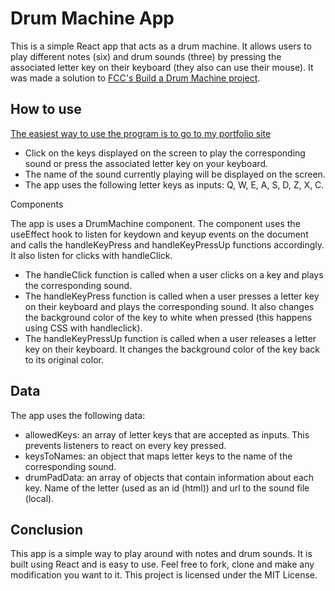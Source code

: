 # Drum Machine App

This is a simple React app that acts as a drum machine. It allows users to play different notes (six) and drum sounds (three) by pressing the associated letter key on their keyboard (they also can use their mouse). It was made a solution to [FCC's Build a Drum Machine project](https://www.freecodecamp.org/learn/front-end-development-libraries/front-end-development-libraries-projects/build-a-drum-machine).

## How to use

[The easiest way to use the program is to go to my portfolio site](https://www.robiniversen.com/build-a-drum-machine)

- Click on the keys displayed on the screen to play the corresponding sound or press the associated letter key on your keyboard.
- The name of the sound currently playing will be displayed on the screen.
-  The app uses the following letter keys as inputs: Q, W, E, A, S, D, Z, X, C.

Components

The app is uses a DrumMachine component. The component uses the useEffect hook to listen for keydown and keyup events on the document and calls the handleKeyPress and handleKeyPressUp functions accordingly. It also listen for clicks with handleClick.

- The handleClick function is called when a user clicks on a key and plays the corresponding sound.
- The handleKeyPress function is called when a user presses a letter key on their keyboard and plays the corresponding sound. It also changes the background color of the key to white when pressed (this happens using CSS with handleclick). 
- The handleKeyPressUp function is called when a user releases a letter key on their keyboard. It changes the background color of the key back to its original color.

## Data

The app uses the following data:
- allowedKeys: an array of letter keys that are accepted as inputs. This prevents listeners to react on every key pressed.
- keysToNames: an object that maps letter keys to the name of the corresponding sound. 
- drumPadData: an array of objects that contain information about each key. Name of the letter (used as an id (html)) and url to the sound file (local). 

## Conclusion

This app is a simple way to play around with notes and drum sounds. It is built using React and is easy to use. Feel free to fork, clone and make any modification you want to it. This project is licensed under the MIT License.

